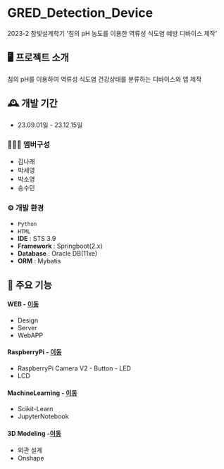 # GRED_Detection_Device
2023-2 참빛설계학기 '침의 pH 농도를 이용한 역류성 식도염 예방 디바이스 제작'

## 🖥️ 프로젝트 소개
침의 pH를 이용하여 역류성 식도염 건강상태를 분류하는 디바이스와 앱 제작
<br>

## 🕰️ 개발 기간
* 23.09.01일 - 23.12.15일

### 🧑‍🤝‍🧑 맴버구성
 - 김나래
 - 박세영
 - 박소영
 - 송수민

### ⚙️ 개발 환경
- `Python`
- `HTML`
- **IDE** : STS 3.9
- **Framework** : Springboot(2.x)
- **Database** : Oracle DB(11xe)
- **ORM** : Mybatis

## 📌 주요 기능
#### WEB - <a href="https://github.com/wing0529/GRED_Detection_Device/Chur/WEB">이동</a>
- Design
- Server
- WebAPP
#### RaspberryPi - <a href="https://github.com/wing0529/GRED_Detection_Device/Chur/RaspberryPi">이동</a>
- RaspberryPi Camera V2 - Button - LED 
- LCD
#### MachineLearning - <a href="https://github.com/wing0529/GRED_Detection_Device/Chur/MachineLearning">이동</a>
- Scikit-Learn
- JupyterNotebook
#### 3D Modeling -<a href="https://github.com/wing0529/GRED_Detection_Device/Chur/3DModeling">이동</a>
- 외관 설계
- Onshape


